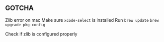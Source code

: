 ## GOTCHA
Zlib error on mac
Make sure 
`xcode-select` is installed
Run
`brew update`
`brew upgrade pkg-config`

Check if zlib is configured properly
